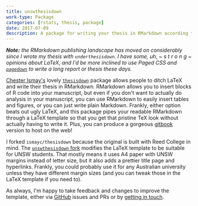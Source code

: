 ```yaml
---
title: unswthesisdown
work-type: Package
categories: [rstats, thesis, package]
date: 2017-07-09
description: A package for writing your thesis in RMarkdown according to UNSW guidelines.
---
```

_**Note:** the RMarkdown publishing landscape has moved on considerably since I wrote my thesis with `underthesisdown`. I have some, uh, ~ s t r o n g ~ opinions about LaTeX, and I'd be more inclined to use Paged CSS and [`pagedown`](https://pagedown.rbind.io) to write a long report or thesis these days._

[Chester Ismay's](http://twitter.com/old_man_chester) lovely [`thesisdown`](https://github.com/ismayc/thesisdown) package allows people to ditch LaTeX and write their thesis in RMarkdown. RMarkdown allows you to insert blocks of R code into your manuscript, but even if you don't want to actually do analysis in your manuscript, you can use RMarkdown to easily insert tables and figures, or you can just write plain Markdown. Frankly, either option beats out ugly LaTeX, and this package pipes your readable RMarkdown through a LaTeX template so that you get that pristine TeX look without actually having to write it. Plus, you can produce a gorgeous [gitbook](https://www.gitbook.com/) version to host on the web!

I forked `ismayc/thesisdown` because the original is built with Reed College in mind. The [`unswthesisdown` fork](https://github.com/rensa/unswthesisdown) modifies the LaTeX template to be suitable for UNSW students. That mostly means it uses A4 paper with UNSW margins instead of letter size, but it also adds a prettier title page and hyperlinks. Frankly, you could probably use it for any Australian university unless they have different margin sizes (and you can tweak those in the LaTeX template if you need to).

As always, I'm happy to take feedback and changes to improve the template, either via [GitHub](http://github.com/rensa/unswthesisdown) issues and PRs or by [getting in touch](http://twitter.com/rensa_co).